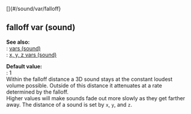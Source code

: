 []{#/sound/var/falloff}    
## falloff var (sound)    
**See also:**    
:   [vars (sound)](/ref/sound/var)    
:   [x, y, z vars (sound)](/ref/sound/var/xyz)    
<!-- -->    
**Default value:**    
:   1    
Within the falloff distance a 3D sound stays at the constant loudest    
volume possible. Outside of this distance it attenuates at a rate    
determined by the falloff.    
Higher values will make sounds fade out more slowly as they get farther    
away. The distance of a sound is set by `x`, `y`, and `z`.  